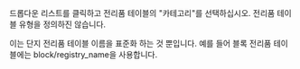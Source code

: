드롭다운 리스트를 클릭하고 전리품 테이블의 "카테고리"를 선택하십시오. 전리품 테이블 유형을 정의하진 않습니다.

이는 단지 전리품 테이블 이름을 표준화 하는 것 뿐입니다. 예를 들어 블록 전리품 테이블에는 block/registry_name을 사용합니다.
